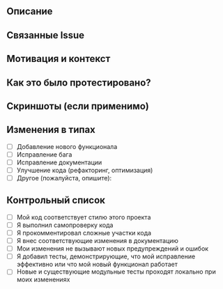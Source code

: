 ## Описание
<!-- Опишите внесенные изменения -->

## Связанные Issue
<!-- Укажите связанные задачи, например: "Closes #123" или "Fixes #456" -->

## Мотивация и контекст
<!-- Почему эти изменения необходимы? Какую проблему они решают? -->

## Как это было протестировано?
<!-- Опишите проведенные тесты. Были ли написаны юнит-тесты? Как проводилось ручное тестирование? -->

## Скриншоты (если применимо)
<!-- Добавьте скриншоты для визуальных изменений -->

## Изменения в типах

- [ ] Добавление нового функционала
- [ ] Исправление бага
- [ ] Исправление документации
- [ ] Улучшение кода (рефакторинг, оптимизация)
- [ ] Другое (пожалуйста, опишите):

## Контрольный список

- [ ] Мой код соответствует стилю этого проекта
- [ ] Я выполнил самопроверку кода
- [ ] Я прокомментировал сложные участки кода
- [ ] Я внес соответствующие изменения в документацию
- [ ] Мои изменения не вызывают новых предупреждений и ошибок
- [ ] Я добавил тесты, демонстрирующие, что мой исправление эффективно или что мой новый функционал работает
- [ ] Новые и существующие модульные тесты проходят локально при моих изменениях
